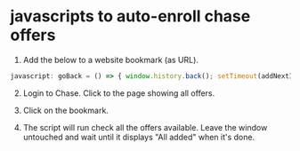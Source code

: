 # javascripts to auto-enroll chase offers

1. Add the below to a website bookmark (as URL).
```javascript
javascript: goBack = () => { window.history.back(); setTimeout(addNextItem, Math.random() * 1000 + 300); }; addNextItem = () => { addButtons = [...document.querySelectorAll('.mds-icon--cpo')].filter(button => button.type === 'ico_add_circle'); buttonToClick = addButtons.pop(); if (!buttonToClick) return; buttonToClick.click(); setTimeout(goBack, Math.random() * 1000 + 300); }; addNextItem();
```

2. Login to Chase. Click to the page showing all offers.

3. Click on the bookmark.

4. The script will run check all the offers available. Leave the window untouched and wait until it displays "All added" when it's done.
